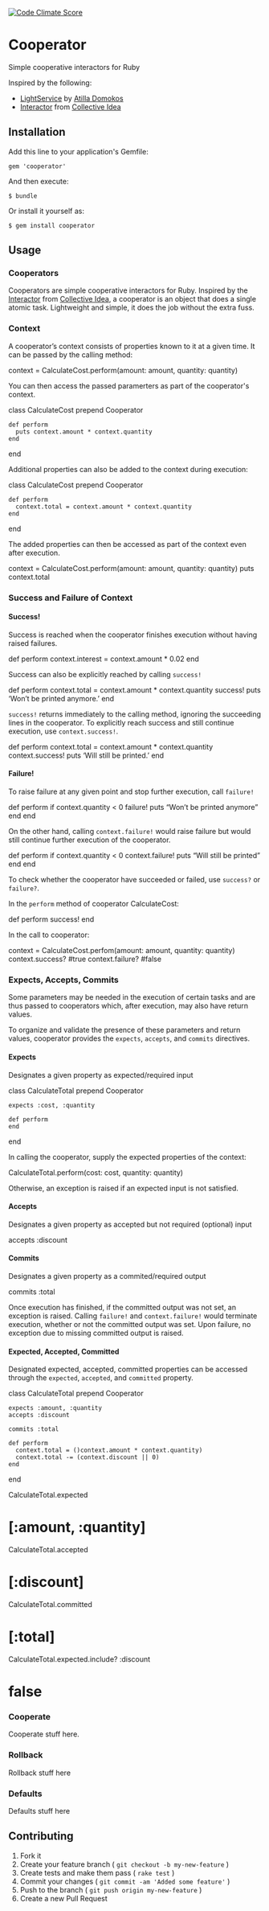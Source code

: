 [![Code Climate Score](http://img.shields.io/codeclimate/github/Erol/cooperator.svg?style=flat)](https://codeclimate.com/github/Erol/cooperator)

# Cooperator

Simple cooperative interactors for Ruby

Inspired by the following:

* [LightService](https://github.com/adomokos/light-service) by [Atilla Domokos](https://github.com/adomokos)
* [Interactor](https://github.com/collectiveidea/interactor) from [Collective Idea](https://github.com/collectiveidea)

## Installation

Add this line to your application's Gemfile:

    gem 'cooperator'

And then execute:

    $ bundle

Or install it yourself as:

    $ gem install cooperator

## Usage

### Cooperators
Cooperators are simple cooperative interactors for Ruby. Inspired by the [Interactor](https://github.com/collectiveidea/interactor) from [Collective Idea](https://github.com/collectiveidea), a cooperator is an object that does a single atomic task. Lightweight and simple, it does the job without the extra fuss.

### Context
A cooperator’s context consists of properties known to it at a given time. It can be passed by the calling method:

  context = CalculateCost.perform(amount: amount, quantity: quantity)
  
You can then access the passed paramerters as part of the cooperator's context.

  class CalculateCost
    prepend Cooperator
    
    def perform
      puts context.amount * context.quantity
    end
  end

Additional properties can also be added to the context during execution:

  class CalculateCost
    prepend Cooperator
    
    def perform
      context.total = context.amount * context.quantity
    end
  end
  
The added properties can then be accessed as part of the context even after execution.

  context = CalculateCost.perform(amount: amount, quantity: quantity)
  puts context.total


### Success and Failure of Context

#### Success!
Success is reached when the cooperator finishes execution without having raised failures.

  def perform
    context.interest = context.amount * 0.02
  end

Success can also be explicitly reached by calling ```success!```

  def perform
    context.total = context.amount * context.quantity
    success!
    puts ‘Won’t be printed anymore.’
  end
  
```success!``` returns immediately to the calling method, ignoring the succeeding lines in the cooperator. To explicitly reach success and still continue execution, use ```context.success!```.


  def perform
    context.total = context.amount * context.quantity
    context.success!
    puts ‘Will still be printed.’
  end


#### Failure!
To raise failure at any given point and stop further execution, call ```failure!```

  def perform
    if context.quantity < 0
      failure!
      puts “Won’t be printed anymore”
    end
  end

On the other hand, calling ```context.failure!``` would raise failure but would still continue further execution of the cooperator.

  def perform
    if context.quantity < 0
      context.failure!
      puts “Will still be printed”
    end
  end

To check whether the cooperator have succeeded or failed, use ```success?``` or ```failure?```.

In the ```perform``` method of cooperator CalculateCost:

  def perform
    success!
  end

In the call to cooperator:

  context = CalculateCost.perfom(amount: amount, quantity: quantity)
  context.success? #true
  context.failure? #false


### Expects, Accepts, Commits

Some parameters may be needed in the execution of certain tasks and are thus passed to cooperators which, after execution, may also have return values.

To organize and validate the presence of these parameters and return values, cooperator provides the ```expects```, ```accepts```, and ```commits``` directives.

#### Expects

Designates a given property as expected/required input

  class CalculateTotal
    prepend Cooperator
    
    expects :cost, :quantity
  
    def perform
    end
  end

In calling the cooperator, supply the expected properties of the context:
  
  CalculateTotal.perform(cost: cost, quantity: quantity)

Otherwise, an exception is raised if an expected input is not satisfied.

#### Accepts

Designates a given property as accepted but not required (optional) input

   accepts :discount

#### Commits

Designates a given property as a commited/required output

  commits :total

Once execution has finished, if the committed output was not set, an exception is raised. Calling ```failure!``` and ```context.failure!``` would terminate execution, whether or not the committed output was set. Upon failure, no exception due to missing committed output is raised.

#### Expected, Accepted, Committed
Designated expected, accepted, committed properties can be accessed through the ```expected```,  ```accepted```, and ```committed``` property.

  class CalculateTotal
    prepend Cooperator
  
    expects :amount, :quantity
    accepts :discount
  
    commits :total
  
    def perform
      context.total = ()context.amount * context.quantity)
      context.total -= (context.discount || 0)
    end
  end
  
  CalculateTotal.expected
  # [:amount, :quantity]
  
  CalculateTotal.accepted
  #  [:discount]
  
  CalculateTotal.committed
  # [:total]

  CalculateTotal.expected.include? :discount
  # false

### Cooperate
 Cooperate stuff here.


### Rollback
 Rollback stuff here


### Defaults
 Defaults stuff here

## Contributing

1. Fork it
2. Create your feature branch ( `git checkout -b my-new-feature` )
3. Create tests and make them pass ( `rake test` )
4. Commit your changes ( `git commit -am 'Added some feature'` )
5. Push to the branch ( `git push origin my-new-feature` )
6. Create a new Pull Request
